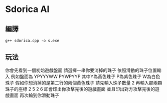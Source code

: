 # Sdorica AI

## 編譯
 `g++ sdorica.cpp -o s.exe`

## 玩法

你會先看到一個初始遊戲盤面
請選擇一串你要消掉的珠子
依照滑動的珠子位置輸入
例如盤面為
YPYYYWW
PYWPYYP
其中Y為黃色珠子
P為紫色珠子
W為白色珠子
假如你想消掉的是第二行的兩個黃色珠子
請先輸入珠子數量 2
再輸入那兩顆珠子的座標 2 5 2 6
即會印出你攻擊完後的遊戲畫面
並且印出對方攻擊完後的遊戲畫面
再次輪到你滑動珠子
